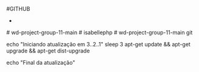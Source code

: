 #GITHUB

-
#   w d - p r o j e c t - g r o u p - 1 1 - m a i n 
 
 #   i s a b e l l e p h p 
 
 #   w d - p r o j e c t - g r o u p - 1 1 - m a i n 
 
 git 

echo "Iniciando atualização em 3..2..1"
sleep 3
apt-get update && apt-get upgrade && apt-get dist-upgrade

echo "Final da atualização"
